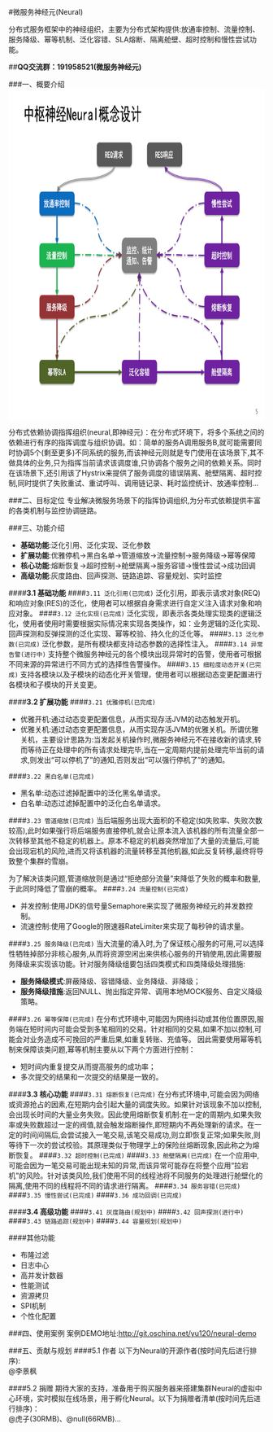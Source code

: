 #微服务神经元(Neural)

分布式服务框架中的神经组织，主要为分布式架构提供:放通率控制、流量控制、服务降级、幂等机制、泛化容错、SLA熔断、隔离舱壁、超时控制和慢性尝试功能。 

##**QQ交流群：191958521(微服务神经元)**

###一、概要介绍
<img src="docs/neural-core.png" width = "900" height = "650" alt="微服务神经元" align=center />

分布式依赖协调指挥组织(neural,即神经元)：在分布式环境下，将多个系统之间的依赖进行有序的指挥调度与组织协调。如：简单的服务A调用服务B,就可能需要同时协调5个(剩至更多)不同系统的服务,而该神经元则就是专门使用在该场景下,其不做具体的业务,只为指挥当前请求该调度谁,只协调各个服务之间的依赖关系。同时在该场景下,还引用该了Hystrix来提供了服务调度的错误隔离、舱壁隔离、超时控制,同时提供了失败重试、重试呼叫、调用链记录、耗时监控统计、放通率控制...

###二、目标定位
专业解决微服务场景下的指挥协调组织,为分布式依赖提供丰富的各类机制与监控协调链路。

###三、功能介绍
+ **基础功能**:泛化引用、泛化实现、泛化参数
+ **扩展功能**:优雅停机→黑白名单→管道缩放→流量控制→服务降级→幂等保障
+ **核心功能**:熔断恢复→超时控制→舱壁隔离→服务容错→慢性尝试→成功回调
+ **高级功能**:灰度路由、回声探测、链路追踪、容量规划、实时监控

####**3.1 基础功能**
####`3.11 泛化引用(已完成)`
泛化引用，即表示请求对象(REQ)和响应对象(RES)的泛化，使用者可以根据自身需求进行自定义注入请求对象和响应对象。	
####`3.12 泛化实现(已完成)`
泛化实现，即表示各类处理实现类的逻辑泛化，使用者使用时需要根据实际情况来实现各类操作，如：业务逻辑的泛化实现、回声探测和反弹探测的泛化实现、幂等校验、持久化的泛化等。
####`3.13 泛化参数(已完成)`
泛化参数，是所有模块都支持动态参数的选择性注入。
####`3.14 异常告警(进行中)`
支持整个微服务神经元的各个模块出现异常时的告警，使用者可根据不同来源的异常进行不同方式的选择性告警操作。
####`3.15 细粒度动态开关(已完成)`
支持各模块以及子模块的动态化开关管理，使用者可以根据动态变更配置进行各模块和子模块的开关变更。


####**3.2 扩展功能**
####`3.21 优雅停机(已完成)`
+ 优雅开机:通过动态变更配置信息，从而实现存活JVM的动态触发开机。
+ 优雅关机:通过动态变更配置信息，从而实现存活JVM的优雅关机。所谓优雅关机，主要设计思路为:当发起关机操作时,微服务神经元不在接收新的请求,转而等待正在处理中的所有请求处理完毕,当在一定周期内提前处理完毕当前的请求,则发出“可以停机了”的通知,否则发出“可以强行停机了”的通知。  

####`3.22 黑白名单(已完成)`
+ 黑名单:动态过滤掉配置中的泛化黑名单请求。
+ 白名单:动态过滤掉配置中的泛化白名单请求。

####`3.23 管道缩放(已完成)`
当后端服务出现大面积的不稳定(如失败率、失败次数较高),此时如果强行将后端服务直接停机,就会让原本流入该机器的所有流量全部一次转移至其他不稳定的机器上。原本不稳定的机器突然增加了大量的流量后,可能会出现宕机的风险,进而又将该机器的流量转移至其他机器,如此反复转移,最终将导致整个集群的雪崩。

为了解决该类问题,管道缩放则是通过“拒绝部分流量”来降低了失败的概率和数量,于此同时降低了雪崩的概率。
####`3.24 流量控制(已完成)`
+ 并发控制:使用JDK的信号量Semaphore来实现了微服务神经元的并发数控制。
+ 流速控制:使用了Google的限速器RateLimiter来实现了每秒钟的请求量。

####`3.25 服务降级(已完成)`
当大流量的涌入时,为了保证核心服务的可用,可以选择性牺牲掉部分非核心服务,从而将资源空闲出来供核心服务的开销使用,因此需要服务降级来实现该功能。针对服务降级组要包括四类模式和四类降级处理措施:
+ **服务降级模式**:屏蔽降级、容错降级、业务降级、非降级；
+ **服务降级措施**:返回NULL、抛出指定异常、调用本地MOCK服务、自定义降级策略。

####`3.26 幂等保障(已完成)`
在分布式环境中,可能因为网络抖动或其他位置原因,服务端在短时间内可能会受到多笔相同的交易。针对相同的交易,如果不加以控制,可能会对业务造成不可挽回的严重后果,如重复转账、充值等。
因此需要使用幂等机制来保障该类问题,幂等机制主要从以下两个方面进行控制：
+ 短时间内重复提交从而提高服务的成功率；
+ 多次提交的结果和一次提交的结果是一致的。


####**3.3 核心功能**
####`3.31 熔断恢复(已完成)`
在分布式环境中,可能会因为网络或资源抢占的因素,在短期内会引起大量的调度失败。如果针对该现象不加以控制,会出现长时间的大量业务失败。因此使用熔断恢复机制:在一定的周期内,如果失败率或失败数超过一定的阀值,就会触发熔断操作,即短期内不再处理新的请求。在一定的时间间隔后,会尝试接入一笔交易,该笔交易成功,则立即恢复正常;如果失败,则等待下一次的尝试校验。其原理类似于物理学上的保险丝熔断现象,因此称之为熔断恢复。
####`3.32 超时控制(已完成)`
####`3.33 舱壁隔离(已完成)`
在一个应用中,可能会因为一笔交易可能出现未知的异常,而该异常可能存在将整个应用“拉宕机”的风险。针对该类风险,我们使用不同的线程池将不同服务的处理进行舱壁化的隔离,使用不同的线程将不同的请求进行隔离。
####`3.34 服务容错(已完成)`
####`3.35 慢性尝试(已完成)`
####`3.36 成功回调(已完成)`


####**3.4 高级功能**
####`3.41 灰度路由(规划中)`
####`3.42 回声探测(进行中)`
####`3.43 链路追踪(规划中)`
####`3.44 容量规划(规划中)`


####其他功能
+ 布隆过滤
+ 日志中心
+ 高并发计数器
+ 性能测试
+ 资源拷贝
+ SPI机制
+ 个性化配置

###四、使用案例
案例DEMO地址:http://git.oschina.net/yu120/neural-demo

###五、贡献与规划
####5.1 作者
以下为Neural的开源作者(按时间先后进行排序):  
@李景枫

####5.2 捐赠
期待大家的支持，准备用于购买服务器来搭建集群Neural的虚拟中心环境，实时模拟在线场景，用于孵化Neural。以下为捐赠者清单(按时间先后进行排序)：  
@虎子(30RMB)、@null(66RMB)...  
